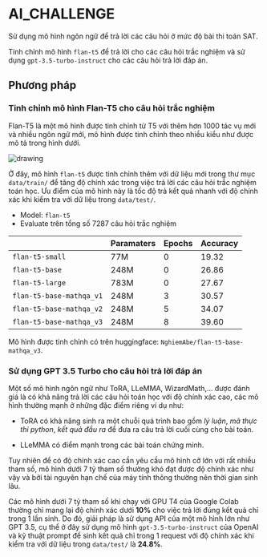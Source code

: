# AI_CHALLENGE

Sử dụng mô hình ngôn ngữ để trả lời các câu hỏi ở mức độ bài thi toán SAT.

Tinh chỉnh mô hình `flan-t5` để trả lời cho các câu hỏi trắc nghiệm và sử dụng `gpt-3.5-turbo-instruct` cho các câu hỏi trả lời đáp án.



## Phương pháp

### Tinh chỉnh mô hình Flan-T5 cho câu hỏi trắc nghiệm

Flan-T5 là một mô hình được tinh chỉnh từ T5 với thêm hơn 1000 tác vụ mới và nhiều ngôn ngữ mới, mô hình được tinh chỉnh theo nhiều kiểu như được mô tả trong hình dưới.

![drawing](https://huggingface.co/datasets/huggingface/documentation-images/resolve/main/transformers/model_doc/flan2_architecture.jpg)

Ở đây, mô hình `flan-t5` được tinh chỉnh thêm với dữ liệu mới trong thư mục `data/train/` để tăng độ chính xác trong việc trả lời các câu hỏi trắc nghiệm toán học. Ưu điểm của mô hình này là tốc độ trả kết quả nhanh với độ chính xác khi kiểm tra với dữ liệu trong `data/test/`.

- Model: `flan-t5`
- Evaluate trên tổng số 7287 câu hỏi trắc nghiệm

|  |Paramaters | Epochs |Accuracy |
|--|--|--|--|
|`flan-t5-small`|77M| 0 |19.32|
|`flan-t5-base` |248M| 0 |26.86|
|`flan-t5-large`|783M| 0 |27.67|
|`flan-t5-base-mathqa_v1`|248M|3 |30.57|
|`flan-t5-base-mathqa_v2`|248M|5 |34.07|
|`flan-t5-base-mathqa_v3`|248M|8 |39.60|

Mô hình được tinh chỉnh có trên huggingface: `NghiemAbe/flan-t5-base-mathqa_v3`.

### Sử dụng GPT 3.5 Turbo cho câu hỏi trả lời đáp án

Một số mô hình ngôn ngữ như ToRA, LLeMMA, WizardMath,... được đánh giá là có khả năng trả lời các câu hỏi toán học với độ chính xác cao, các mô hình thường mạnh ở những đặc điểm riêng ví dụ như:

- ToRA có khả năng sinh ra một chuỗi quá trình bao gồm *lý luận*, *mã thực thi python*, *kết quả đầu ra* để đưa ra câu trả lời cuối cùng cho bài toán.

- LLeMMA có điểm mạnh trong các bài toán chứng minh. 


Tuy nhiên để có độ chính xác cao cần yêu cầu mô hình cỡ lớn với rất nhiều tham số, mô hình dưới 7 tỷ tham số thường khó đạt được độ chính xác như vậy và bởi tài nguyên hạn chế của máy tính thông thường nên thời gian sinh lâu. 

Các mô hình dưới 7 tỷ tham số khi chạy với GPU T4 của Google Colab thường chỉ mang lại độ chính xác dưới **10%** cho việc trả lời đúng kết quả chỉ trong 1 lần sinh. Do đó, giải pháp là sử dụng API của một mô hình lớn như GPT 3.5, cụ thể ở đây sử dụng mô hình `gpt-3.5-turbo-instruct` của OpenAI và kỹ thuật prompt để sinh kết quả chỉ trong 1 request với độ chính xác khi kiểm tra với dữ liệu trong `data/test/` là **24.8%**.